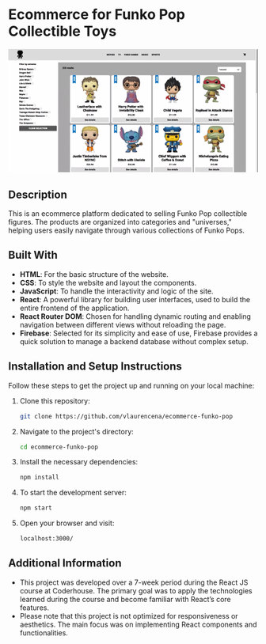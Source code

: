 # Ecommerce for Funko Pop Collectible Toys

![Project Preview](project-preview.gif)

## Description
This is an ecommerce platform dedicated to selling Funko Pop collectible figures. The products are organized into categories and "universes," helping users easily navigate through various collections of Funko Pops.

## Built With
- **HTML**: For the basic structure of the website.
- **CSS**: To style the website and layout the components.
- **JavaScript**: To handle the interactivity and logic of the site.
- **React**: A powerful library for building user interfaces, used to build the entire frontend of the application.
- **React Router DOM**: Chosen for handling dynamic routing and enabling navigation between different views without reloading the page.
- **Firebase**: Selected for its simplicity and ease of use, Firebase provides a quick solution to manage a backend database without complex setup.


## Installation and Setup Instructions
Follow these steps to get the project up and running on your local machine:

1. Clone this repository:

   ```bash
   git clone https://github.com/vlaurencena/ecommerce-funko-pop
   ```

2. Navigate to the project's directory:

    ```bash
    cd ecommerce-funko-pop
    ```

3. Install the necessary dependencies:

   ```bash
   npm install
   ```

4. To start the development server:

   ```bash
   npm start
   ```

5. Open your browser and visit:

   ```bash
   localhost:3000/
   ```

## Additional Information
- This project was developed over a 7-week period during the React JS course at Coderhouse. The primary goal was to apply the technologies learned during the course and become familiar with React’s core features.
- Please note that this project is not optimized for responsiveness or aesthetics. The main focus was on implementing React components and functionalities.
